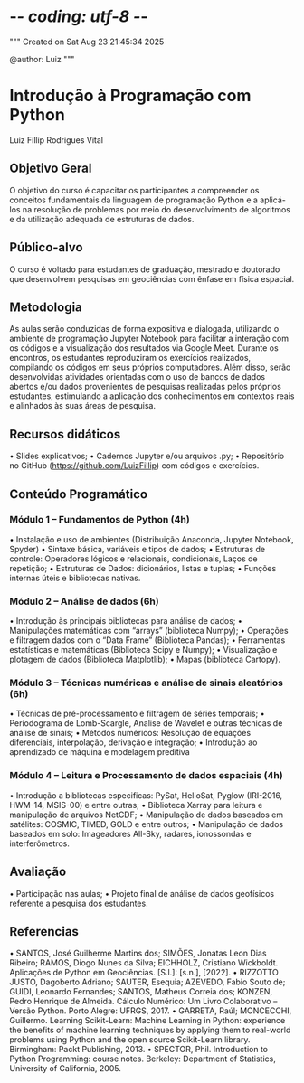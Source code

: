 # -*- coding: utf-8 -*-
"""
Created on Sat Aug 23 21:45:34 2025

@author: Luiz
"""

# Introdução à Programação com Python

Luiz Fillip Rodrigues Vital

## Objetivo Geral

O objetivo do curso é capacitar os participantes a compreender os conceitos fundamentais da linguagem de programação Python e a aplicá-los na resolução de problemas por meio do desenvolvimento de algoritmos e da utilização adequada de estruturas de dados.

## Público-alvo
O curso é voltado para estudantes de graduação, mestrado e doutorado que desenvolvem pesquisas em geociências com ênfase em física espacial. 

## Metodologia
As aulas serão conduzidas de forma expositiva e dialogada, utilizando o ambiente de programação Jupyter Notebook para facilitar a interação com os códigos e a visualização dos resultados via Google Meet. Durante os encontros, os estudantes reproduziram os exercícios realizados, compilando os códigos em seus próprios computadores. Além disso, serão desenvolvidas atividades orientadas com o uso de bancos de dados abertos e/ou dados provenientes de pesquisas realizadas pelos próprios estudantes, estimulando a aplicação dos conhecimentos em contextos reais e alinhados às suas áreas de pesquisa.

## Recursos didáticos
•	Slides explicativos;
•	Cadernos Jupyter e/ou arquivos .py;
•	Repositório no GitHub (https://github.com/LuizFillip) com códigos e exercícios.

## Conteúdo Programático
### Módulo 1 – Fundamentos de Python (4h)

•	Instalação e uso de ambientes (Distribuição Anaconda, Jupyter Notebook, Spyder)
•	Sintaxe básica, variáveis e tipos de dados;
•	Estruturas de controle: Operadores lógicos e relacionais, condicionais, Laços de repetição;
•	Estruturas de Dados: dicionários, listas e tuplas;
•	Funções internas úteis e bibliotecas nativas.

### Módulo 2 – Análise de dados (6h)
•	Introdução às principais bibliotecas para análise de dados;
•	Manipulações matemáticas com “arrays” (biblioteca Numpy);
•	Operações e filtragem dados com o “Data Frame” (Biblioteca Pandas);
•	Ferramentas estatísticas e matemáticas (Biblioteca Scipy e Numpy); 
•	Visualização e plotagem de dados (Biblioteca Matplotlib);
•	Mapas (biblioteca Cartopy).

### Módulo 3 – Técnicas numéricas e análise de sinais aleatórios (6h)

•	Técnicas de pré-processamento e filtragem de séries temporais;
•	Periodograma de Lomb-Scargle, Analise de Wavelet e outras técnicas de análise de sinais;
•	Métodos numéricos: Resolução de equações diferenciais, interpolação, derivação e integração;
•	Introdução ao aprendizado de máquina e modelagem preditiva

### Módulo 4 – Leitura e Processamento de dados espaciais (4h)

•	Introdução a bibliotecas especificas: PySat, HelioSat, Pyglow (IRI-2016, HWM-14, MSIS-00) e entre outras;
•	Biblioteca Xarray para leitura e manipulação de arquivos NetCDF;
•	Manipulação de dados baseados em satélites: COSMIC, TIMED, GOLD e entre outros;
•	Manipulação de dados baseados em solo: Imageadores All-Sky, radares, ionossondas e interferômetros. 

## Avaliação
•	Participação nas aulas;
•	Projeto final de análise de dados geofísicos referente a pesquisa dos estudantes.

## Referencias 
•	SANTOS, José Guilherme Martins dos; SIMÕES, Jonatas Leon Dias Ribeiro; RAMOS, Diogo Nunes da Silva; EICHHOLZ, Cristiano Wickboldt. Aplicações de Python em Geociências. [S.l.]: [s.n.], [2022].
•	RIZZOTTO JUSTO, Dagoberto Adriano; SAUTER, Esequia; AZEVEDO, Fabio Souto de; GUIDI, Leonardo Fernandes; SANTOS, Matheus Correia dos; KONZEN, Pedro Henrique de Almeida. Cálculo Numérico: Um Livro Colaborativo – Versão Python. Porto Alegre: UFRGS, 2017.
•	GARRETA, Raúl; MONCECCHI, Guillermo. Learning Scikit-Learn: Machine Learning in Python: experience the benefits of machine learning techniques by applying them to real-world problems using Python and the open source Scikit-Learn library. Birmingham: Packt Publishing, 2013.
•	SPECTOR, Phil. Introduction to Python Programming: course notes. Berkeley: Department of Statistics, University of California, 2005.
